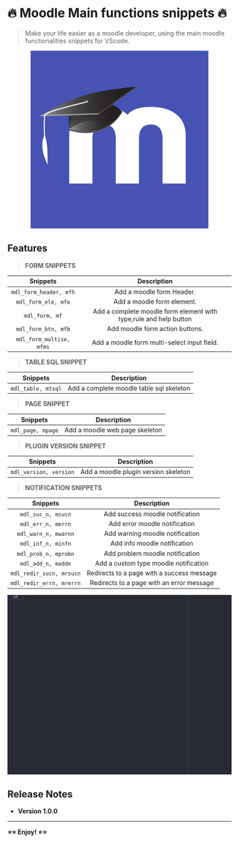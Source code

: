 # 🔥 Moodle Main functions snippets 🔥

> Make your life easier as a moodle developer, using the main moodle functionalities snippets for VScode.

<p align="center">
  <img src="images/icon.png" alt="moodle vscode snippets demo">
</p>

## Features

> **FORM SNIPPETS**

|       **Snippets**       |                          **Description**                          |
| :----------------------: | :---------------------------------------------------------------: |
|  `mdl_form_header, mfh`  |                     Add a moodle form Header.                     |
|   `mdl_form_ele, mfe`    |                    Add a moodle form element.                     |
|      `mdl_form, mf`      | Add a complete moodle form element with type,rule and help button |
|   `mdl_form_btn, mfb`    |                  Add moodle form action buttons.                  |
| `mdl_form_multise, mfms` |            Add a moodle form multi-select input field.            |

> **TABLE SQL SNIPPET**

|    **Snippets**    |             **Description**              |
| :----------------: | :--------------------------------------: |
| `mdl_table, mtsql` | Add a complete moodle table sql skeleton |

> **PAGE SNIPPET**

|   **Snippets**    |        **Description**         |
| :---------------: | :----------------------------: |
| `mdl_page, mpage` | Add a moodle web page skeleton |

> **PLUGIN VERSION SNIPPET**

|      **Snippets**      |           **Description**            |
| :--------------------: | :----------------------------------: |
| `mdl_version, version` | Add a moodle plugin version skeleton |

> **NOTIFICATION SNIPPETS**

|       **Snippets**       |              **Description**               |
| :----------------------: | :----------------------------------------: |
|    `mdl_suc_n, msucn`    |      Add success moodle notification       |
|    `mdl_err_n, merrn`    |       Add error moodle notification        |
|   `mdl_warn_n, mwarnn`   |      Add warning moodle notification       |
|    `mdl_inf_n, minfn`    |        Add info moodle notification        |
|   `mdl_prob_n, mprobn`   |      Add problem moodle notification       |
|    `mdl_add_n, maddn`    |   Add a custom type moodle notification    |
| `mdl_redir_sucn, mrsucn` | Redirects to a page with a success message |
| `mdl_redir_errn, mrerrn` | Redirects to a page with an error message  |

<p align="center">
  <img src="images/moodle_snippets.gif" alt="moodle vscode snippets demo">
</p>

## Release Notes

- **Version 1.0.0**

---

**⭐⭐ Enjoy! ⭐⭐**
